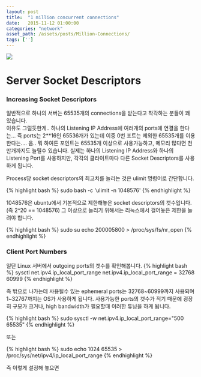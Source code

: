 ```yaml
---
layout: post
title:  "1 million concurrent connections"
date:   2015-11-12 01:00:00
categories: "network"
asset_path: /assets/posts/Million-Connections/
tags: ['']
---
```

<div>
    <img src="{{ page.asset_path }}city.jpg" class="img-responsive img-rounded">
</div>

# Server Socket Descriptors

### Increasing Socket Descriptors

일반적으로 하나의 서버는 65535개의 connections을 받는다고 착각하는 분들이 꽤 있습니다. <br>
이유도 그럴듯한게.. 하나의 Listening IP Address에 여러개의 ports에 연결을 한다는... 
즉 ports는 2**16인 65536개가 있는데 이중 0번 포트는 제외한 65535개를 이용한다는.... 음..
뭐 하여튼 포인트는 65535개 이상으로 사용가능하고, 메모리 많다면 천만개까지도 늘릴수 있습니다. 
실제는 하나의 Listening IP Address와 하나의 Listening Port를 사용하지만, 각각의 클라이트마다 다른 Socket Descriptors를 사용하게 됩니다. 

Process당 socket descriptors의 최고치를 늘리는 것은 ulimit 명령어로 간단합니다. 

{% highlight bash %}
sudo bash -c 'ulimit -n 1048576'
{% endhighlight %}

1048576은 ubuntu에서 기본적으로 제한해놓은 socket descriptors의 갯수입니다. (즉 2^20 == 1048576) 
그 이상으로 늘리기 위해서는 리눅스에서 걸어놓은 제한을 늘려야 합니다.

{% highlight bash %}
sudo su
echo 200005800 > /proc/sys/fs/nr_open
{% endhighlight %}

### Client Port Numbers

일단 Linux 서버에서 outgoing ports의 갯수를 확인해봅니다.
{% highlight bash %}
sysctl net.ipv4.ip_local_port_range
net.ipv4.ip_local_port_range = 32768	60999
{% endhighlight %}

즉 밖으로 나가는데 사용될수 있는 ephemeral ports는 32768~60999까지 사용되며 1~32767까지는 OS가 사용하게 됩니다.
사용가능한 ports의 갯수가 적기 때문에 굉장히 규모가 크거나, high bandwidth가 필요할때 이러한 튜닝을 하게 됩니다.

{% highlight bash %}
sudo sysctl -w net.ipv4.ip_local_port_range="500 65535"
{% endhighlight %}

또는

{% highlight bash %}
sudo echo 1024 65535 > /proc/sys/net/ipv4/ip_local_port_range
{% endhighlight %}

즉 이렇게 설정해 놓으면 